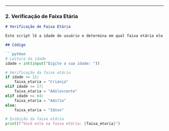 
---

### 2. Verificação de Faixa Etária

```markdown
# Verificação de Faixa Etária

Este script lê a idade do usuário e determina em qual faixa etária ele se encontra.

## Código

```python
# Leitura da idade
idade = int(input("Digite a sua idade: "))

# Verificação da faixa etária
if idade <= 12:
    faixa_etaria = "Criança"
elif idade <= 17:
    faixa_etaria = "Adolescente"
elif idade <= 64:
    faixa_etaria = "Adulto"
else:
    faixa_etaria = "Idoso"

# Exibição da faixa etária
print(f"Você está na faixa etária: {faixa_etaria}")
